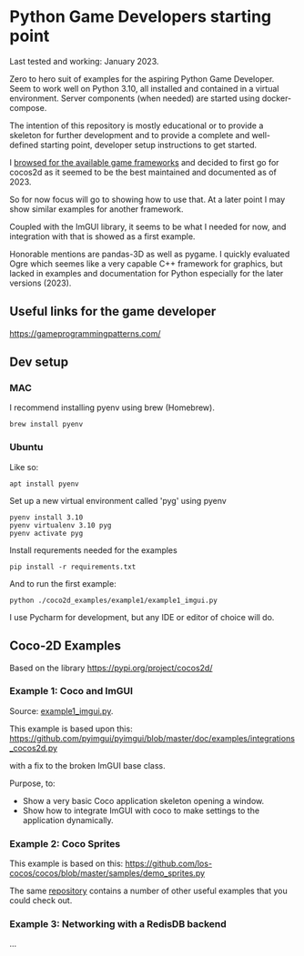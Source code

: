 # Python Game Developers starting point
Last tested and working: January 2023.

Zero to hero suit of examples for the aspiring Python Game Developer. Seem to work well on
Python 3.10, all installed and contained in a virtual environment. Server components (when needed) 
are started using docker-compose.

The intention of this
repository is mostly educational or to provide a skeleton for further development and to provide
a complete and well-defined starting point, developer setup instructions to get started.

I [browsed for the available game frameworks](https://geekflare.com/python-game-development-libraries-frameworks/) 
and decided to first go for cocos2d as it seemed to be the best maintained and documented as of 2023.

So for now focus will go to showing how to use that. At a later point I may show similar examples
for another framework.

Coupled with the ImGUI library, it seems to be what I needed for now, and integration with that is
showed as a first example.

Honorable mentions are pandas-3D as well as pygame. I quickly evaluated Ogre which seemes like
a very capable C++ framework for graphics, but lacked in examples and documentation for Python
especially for the later versions (2023).

## Useful links for the game developer

https://gameprogrammingpatterns.com/

## Dev setup

### MAC
I recommend installing pyenv using brew (Homebrew).

    brew install pyenv

### Ubuntu
Like so:

    apt install pyenv

Set up a new virtual environment called 'pyg' using pyenv
 
    pyenv install 3.10
    pyenv virtualenv 3.10 pyg
    pyenv activate pyg

Install requrements needed for the examples

    pip install -r requirements.txt

And to run the first example:

    python ./coco2d_examples/example1/example1_imgui.py

I use Pycharm for development, but any IDE or editor of choice will do.

## Coco-2D Examples

Based on the library https://pypi.org/project/cocos2d/


### Example 1: Coco and ImGUI

Source: [example1_imgui.py](coco2d_examples/example1/example1_imgui.py).

This example is based upon this: https://github.com/pyimgui/pyimgui/blob/master/doc/examples/integrations_cocos2d.py

with a fix to the broken ImGUI base class.

Purpose, to:
- Show a very basic Coco application skeleton opening a window.
- Show how to integrate ImGUI with coco to make settings to the application dynamically.


### Example 2: Coco Sprites

This example is based on this: https://github.com/los-cocos/cocos/blob/master/samples/demo_sprites.py

The same [repository](https://github.com/los-cocos/cocos/blob/master/samples/) contains a number of other useful examples
that you could check out.


### Example 3: Networking with a RedisDB backend
...

